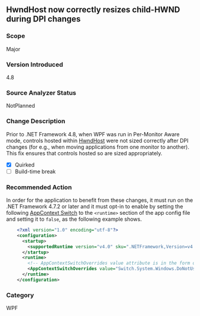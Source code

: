 ## HwndHost now correctly resizes child-HWND during DPI changes

### Scope
Major

### Version Introduced
4.8

### Source Analyzer Status
NotPlanned

### Change Description
Prior to .NET Framework 4.8, when WPF was run in Per-Monitor Aware mode, controls hosted within [HwndHost](xref:System.Windows.Interop.HwndHost) were not sized correctly after DPI changes (for e.g., when moving applications from one monitor to another). This fix ensures that controls hosted so are sized appropriately. 

- [x] Quirked
- [ ] Build-time break

### Recommended Action
In order for the application to benefit from these changes, it must run on the .NET Framework 4.7.2 or later and it must opt-in to enable by setting the following [AppContext Switch](https://docs.microsoft.com/dotnet/framework/configure-apps/file-schema/runtime/appcontextswitchoverrides-element) to the `<runtime>` section of the app config file and setting it to `false`, as the following example shows.

```xml
    <?xml version="1.0" encoding="utf-8"?>
    <configuration>
      <startup>
        <supportedRuntime version="v4.0" sku=".NETFramework,Version=v4.7"/>
      </startup>
      <runtime>
        <!-- AppContextSwitchOverrides value attribute is in the form of 'key1=true|false;key2=true|false  -->
        <AppContextSwitchOverrides value="Switch.System.Windows.DoNotUsePresentationDpiCapabilityTier2OrGreater=false" />
      </runtime>
    </configuration>
```    

### Category
WPF

<!--
    ### Original Bug
        433560
        488213
        503411
        614397
-->
